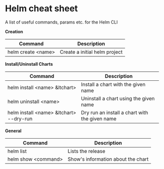 # Helm cheat sheet

A list of useful commands, params etc. for the Helm CLI

**Creation** 

| Command | Description |
|---------|-------------|
| helm create &lt;name&gt; | Create a initial helm project |


**Install/Uninstall Charts**

| Command | Description |
|---------|-------------|
| helm install &lt;name&gt; &ltchart&gt; | Install a chart with the given name |
| helm uninstall &lt;name&gt;  | Uninstall a chart using the given name |
| helm install &lt;name&gt; &ltchart&gt; --dry-run | Dry run an install a chart with the given name |

**General** 

| Command | Description |
|---------|-------------|
| helm list | Lists the release |
| helm show &lt;command&gt; | Show's information about the chart |

